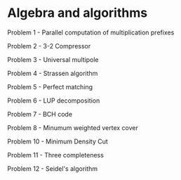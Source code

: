 # Algebra and algorithms

Problem 1 - Parallel computation of multiplication prefixes 

Problem 2 - 3-2 Compressor

Problem 3 - Universal multipole

Problem 4 - Strassen algorithm

Problem 5 - Perfect matching

Problem 6 - LUP decomposition

Problem 7 - BCH code

Problem 8 - Minumum weighted vertex cover

Problem 10 - Minimum Density Cut

Problem 11 - Three completeness

Problem 12 - Seidel's algorithm
